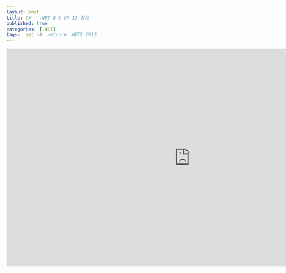 ```yaml
---
layout: post
title: C# - .NET 8 & C# 12 정리
published: true
categories: [.NET]
tags: .net c# .netcore .NET8 C#12
---  
```

<iframe src="https://docs.google.com/presentation/d/e/2PACX-1vQnNtYsjAIXrS-vLDZOftzR1pUgQOa5mNyXYnOyXIL8F8KCDnxGJDcyWhwukXcltOAlUUAqW2GM4Qui/embed?start=false&loop=false&delayms=3000" frameborder="0" width="960" height="569" allowfullscreen="true" mozallowfullscreen="true" webkitallowfullscreen="true"></iframe>    
   